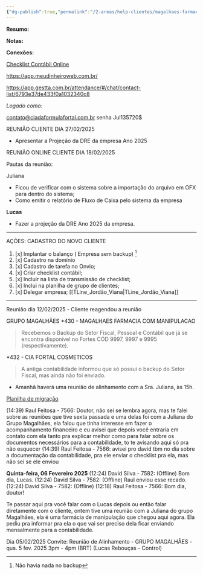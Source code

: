 ```yaml
---
{"dg-publish":true,"permalink":"/2-areas/help-clientes/magalhaes-farmacia-com-manipulacao-430/","dgPassFrontmatter":true,"created":"2025-02-04T20:57:30.367-03:00","updated":"2025-06-18T11:29:01.801-03:00"}
---
```


**Resumo:**


**Notas:**


**Conexões:**

[Checklist Contábil Online](https://docs.google.com/spreadsheets/d/1ZS9p458KwUGORIIT1rurobyRcOY6P9Li/edit?gid=1532359170#gid=1532359170)

https://app.meudinheiroweb.com.br/

https://app.gestta.com.br/attendance/#/chat/contact-list/6793e37de433f0a1032340c8

_Logado como:_

[contato@ciadaformulafortal.com.br](mailto:contato@ciadaformulafortal.com.br)
senha Jul135720$
























REUNIÃO CLIENTE DIA 27/02/2025

 - Apresentar a Projeção da DRE da empresa Ano 2025



REUNIÃO ONLINE CLIENTE DIA 18/02/2025  
  
Pautas da reunião:  
  
Juliana  
 - Ficou de verificar com o sistema sobre a importação do arquivo em OFX para dentro do sistema;  
 - Como emitir o relatório de Fluxo de Caixa pelo sistema da empresa  
  
**Lucas**  
  
 - Fazer a projeção da DRE Ano 2025 da empresa.  
  
  

_______________________________
AÇÕES: CADASTRO DO NOVO CLIENTE

1) [x] Implantar o balanço ( Empresa sem backup) [^1]
2) [x] Cadastro na domínio
3) [x] Cadastro de tarefa no Onvio;
4) [x] Criar checklist contábil;
5) [x] Incluir na lista de transmissão de checklist;
6) [x] Inclui na planilha de grupo de clientes;
7) [x] Delegar empresa; [[TLine_Jordão_Viana\|TLine_Jordão_Viana]]

________________________________________________________

Reunião dia 12/02/2025 - Cliente reagendou a reunião



GRUPO MAGALHÃES
*430 - MAGALHAES FARMACIA COM MANIPULACAO
> Recebemos o Backup do Setor Fiscal, Pessoal e Contábil que já se encontra disponível no Fortes CÓD 9997, 9997 e 9995 (respectivamente). 

*432 - CIA FORTAL COSMETICOS
> A antiga contabilidade informou que só possui o backup do Setor Fiscal, mas ainda não foi enviado. 

* Amanhã haverá uma reunião de alinhamento com a Sra. Juliana, às 15h. 




[Planilha de migração](obsidian://opengate?title=Planilha%20de%20migra%C3%A7%C3%A3o&url=https%3A%2F%2Fdocs.google.com%2Fspreadsheets%2Fd%2F1clEhHqE8YieSHsVJ5USCgE2RHfvUIvxC2QT4N4r6goU%2Fedit%3Fgid%3D1978312704%23gid%3D1978312704)

(14:39) Raul Feitosa - 7566: Doutor, não sei se lembra agora, mas te falei sobre as reuniões que tive sexta passada e uma delas foi com a Juliana do Grupo Magalhães, ela falou que tinha interesse em fazer o acompanhamento financeiro e eu avisei que depois você entraria em contato com ela tanto pra explicar melhor como para falar sobre os documentos necessários para a contabilidade, to te avisando aqui só pra não esquecer
(14:39) Raul Feitosa - 7566: avisei pro david tbm no dia sobre a documentação da contabilidade, pra ele enviar o checklist pra ela, mas não sei se ele enviou



**Quinta-feira, 06 Fevereiro 2025**
(12:24) David Silva - 7582: (Offline) Bom dia, Lucas.
(12:24) David Silva - 7582: (Offline) Raul enviou esse recado.
(12:24) David Silva - 7582: (Offline) (12:18) Raul Feitosa - 7566: Bom dia, doutor!

Te passar aqui pra você falar com o Lucas depois ou então falar diretamente com o cliente, ontem tive uma reunião com a Juliana do grupo Magalhães, ela é uma farmácia de manipulação que chegou aqui agora. Ela pediu pra informar pra ela o que vai ser preciso dela ficar enviando mensalmente para a contabilidade.


Dia 05/02/2025
Convite: Reunião de Alinhamento - GRUPO MAGALHÃES - qua. 5 fev. 2025 3pm - 4pm (BRT) (Lucas Rebouças - Control)

[^1]: Não havia nada no backup
